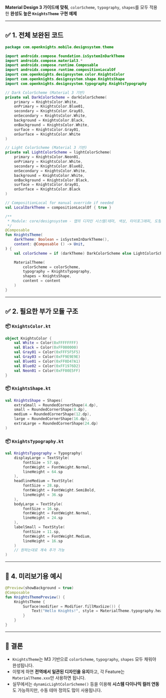 **Material Design 3 가이드에 맞춰**, `colorScheme`, `typography`, `shapes`를 모두 적용한 **완성도 높은 `KnightsTheme` 구현 예제**

---

## ✅ 1. 전체 보완된 코드

```kotlin
package com.openknights.mobile.designsystem.theme

import androidx.compose.foundation.isSystemInDarkTheme
import androidx.compose.material3.*
import androidx.compose.runtime.Composable
import androidx.compose.runtime.compositionLocalOf
import com.openknights.designsystem.color.KnightsColor
import com.openknights.designsystem.shape.KnightsShape
import com.openknights.designsystem.typography.KnightsTypography

// Dark ColorScheme (Material 3 기반)
private val DarkColorScheme = darkColorScheme(
    primary = KnightsColor.White,
    onPrimary = KnightsColor.Blue01,
    secondary = KnightsColor.Gray03,
    onSecondary = KnightsColor.White,
    background = KnightsColor.Black,
    onBackground = KnightsColor.White,
    surface = KnightsColor.Gray01,
    onSurface = KnightsColor.White
)

// Light ColorScheme (Material 3 기반)
private val LightColorScheme = lightColorScheme(
    primary = KnightsColor.Neon01,
    onPrimary = KnightsColor.White,
    secondary = KnightsColor.Blue02,
    onSecondary = KnightsColor.White,
    background = KnightsColor.White,
    onBackground = KnightsColor.Black,
    surface = KnightsColor.Gray01,
    onSurface = KnightsColor.Black
)

// CompositionLocal for manual override if needed
val LocalDarkTheme = compositionLocalOf { true }

/**
 * Module: core/designsystem - 앱의 디자인 시스템(테마, 색상, 타이포그래피, 도형)을 정의합니다.
 */
@Composable
fun KnightsTheme(
    darkTheme: Boolean = isSystemInDarkTheme(),
    content: @Composable () -> Unit,
) {
    val colorScheme = if (darkTheme) DarkColorScheme else LightColorScheme

    MaterialTheme(
        colorScheme = colorScheme,
        typography = KnightsTypography,
        shapes = KnightsShape,
        content = content
    )
}
```

---

## ✅ 2. 필요한 부가 모듈 구조

### 📦 `KnightsColor.kt`

```kotlin
object KnightsColor {
    val White = Color(0xFFFFFFFF)
    val Black = Color(0xFF000000)
    val Gray01 = Color(0xFFF5F5F5)
    val Gray03 = Color(0xFF9E9E9E)
    val Blue01 = Color(0xFF0D47A1)
    val Blue02 = Color(0xFF1976D2)
    val Neon01 = Color(0xFF00E5FF)
}
```

### 📦 `KnightsShape.kt`

```kotlin
val KnightsShape = Shapes(
    extraSmall = RoundedCornerShape(4.dp),
    small = RoundedCornerShape(8.dp),
    medium = RoundedCornerShape(12.dp),
    large = RoundedCornerShape(16.dp),
    extraLarge = RoundedCornerShape(24.dp)
)
```

### 📦 `KnightsTypography.kt`

```kotlin
val KnightsTypography = Typography(
    displayLarge = TextStyle(
        fontSize = 57.sp,
        fontWeight = FontWeight.Normal,
        lineHeight = 64.sp
    ),
    headlineMedium = TextStyle(
        fontSize = 28.sp,
        fontWeight = FontWeight.SemiBold,
        lineHeight = 36.sp
    ),
    bodyLarge = TextStyle(
        fontSize = 16.sp,
        fontWeight = FontWeight.Normal,
        lineHeight = 24.sp
    ),
    labelSmall = TextStyle(
        fontSize = 11.sp,
        fontWeight = FontWeight.Medium,
        lineHeight = 16.sp
    )
    // 원하는대로 계속 추가 가능
)
```

---

## 🧪 4. 미리보기용 예시

```kotlin
@Preview(showBackground = true)
@Composable
fun KnightsThemePreview() {
    KnightsTheme {
        Surface(modifier = Modifier.fillMaxSize()) {
            Text("Hello Knights!", style = MaterialTheme.typography.headlineMedium)
        }
    }
}
```

---

## 🧩 결론

* `KnightsTheme`는 M3 기반으로 `colorScheme`, `typography`, `shapes` 모두 채워야 완성됩니다.
* 이렇게 하면 **전역에서 일관된 디자인을 유지**하고, 각 Feature는 `MaterialTheme.xxx`만 사용하면 됩니다.
* 실무에서는 `dynamicLightColorScheme()` 등을 이용해 **시스템 다이나믹 컬러 연동**도 가능하지만, 수동 테마 정의도 많이 사용됩니다.